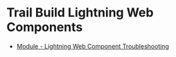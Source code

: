 # Trail Build Lightning Web Components

- [Module - Lightning Web Component Troubleshooting](https://trailhead.salesforce.com/content/learn/modules/lwc-troubleshooting?trail_id=build-lightning-web-components)